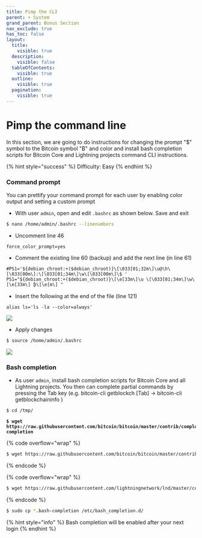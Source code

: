 ```yaml
---
title: Pimp the CLI
parent: + System
grand_parent: Bonus Section
nav_exclude: true
has_toc: false
layout:
  title:
    visible: true
  description:
    visible: false
  tableOfContents:
    visible: true
  outline:
    visible: true
  pagination:
    visible: true
---
```


# Pimp the command line

In this section, we are going to do instructions for changing the prompt "$" symbol to the Bitcoin symbol "₿" and color and install bash completion scripts for Bitcoin Core and Lightning projects command CLI instructions.

{% hint style="success" %}
Difficulty: Easy
{% endhint %}

### Command prompt

You can prettify your command prompt for each user by enabling color output and setting a custom prompt

* With user `admin`, open and edit `.bashrc` as shown below. Save and exit

```sh
$ nano /home/admin/.bashrc --linenumbers
```

* Uncomment line 46

```
force_color_prompt=yes
```

* Comment the existing line 60 (backup) and add the next line (in line 61)

```
#PS1='${debian_chroot:+($debian_chroot)}\[\033[01;32m\]\u@\h\[\033[00m\]:\[\033[01;34m\]\w\[\033[00m\]\$ '
PS1="${debian_chroot:+($debian_chroot)}\[\e[33m\]\u \[\033[01;34m\]\w\[\e[33m\] ₿\[\e[m\] "
```

* Insert the following at the end of the file (line 121)

```
alias ls='ls -la --color=always'
```

![](../../images/60\_pimp\_prompt\_update.png)

* Apply changes

```sh
$ source /home/admin/.bashrc
```

![](../../images/60\_pimp\_prompt\_result.png)

### Bash completion

* As user `admin`, install bash completion scripts for Bitcoin Core and all Lightning projects. You then can complete partial commands by pressing the Tab key (e.g. bitcoin-cli getblockch \[Tab] → bitcoin-cli getblockchaininfo )

```bash
$ cd /tmp/
```

<pre class="language-bash" data-overflow="wrap"><code class="lang-bash"><strong>$ wget https://raw.githubusercontent.com/bitcoin/bitcoin/master/contrib/completions/bash/bitcoind.bash-completion
</strong></code></pre>

{% code overflow="wrap" %}
```bash
$ wget https://raw.githubusercontent.com/bitcoin/bitcoin/master/contrib/completions/bash/bitcoin-cli.bash-completion
```
{% endcode %}

{% code overflow="wrap" %}
```bash
$ wget https://raw.githubusercontent.com/lightningnetwork/lnd/master/contrib/lncli.bash-completion
```
{% endcode %}

```bash
$ sudo cp *.bash-completion /etc/bash_completion.d/
```

{% hint style="info" %}
Bash completion will be enabled after your next login
{% endhint %}
